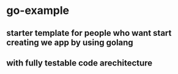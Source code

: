 # go-example

## starter template for people who want start creating we app by using golang

## with fully testable code arechitecture
